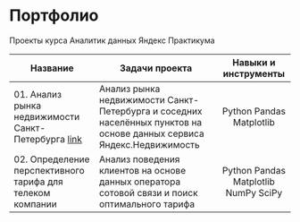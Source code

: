 # Портфолио
Проекты курса Аналитик данных Яндекс Практикума

| Название                                 |                 Задачи проекта                 |                                  Навыки и инструменты |
| ----------------------------------------- | --------------------------------------- | :----------------------------------------: |
| 01. Анализ рынка недвижимости Санкт-Петербурга [link](https://ya.ru)                             | Анализ рынка недвижимости Санкт-Петербурга и соседних населённых пунктов на основе данных сервиса Яндекс.Недвижимость                           |Python Pandas Matplotlib                              |
| 02. Определение перспективного тарифа для телеком компании  |Анализ поведения клиентов на основе данных оператора сотовой связи и поиск оптимального тарифа  |Python Pandas Matplotlib NumPy SciPy  |



